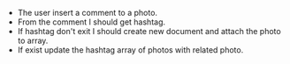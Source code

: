 - The user insert a comment to a photo.
- From the comment I should get hashtag.
- If hashtag don't exit I should create new document and attach the photo to array.
- If exist update the hashtag array of photos with related photo.
